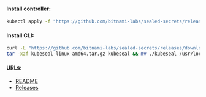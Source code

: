 #### Install controller:
```bash
kubectl apply -f "https://github.com/bitnami-labs/sealed-secrets/releases/download/v0.20.2/controller.yaml"
```

#### Install CLI:
```bash
curl -L "https://github.com/bitnami-labs/sealed-secrets/releases/download/v0.20.2/kubeseal-0.20.2-linux-amd64.tar.gz" -o "kubeseal-linux-amd64.tar.gz" && \
tar -xzf kubeseal-linux-amd64.tar.gz kubeseal && mv ./kubeseal /usr/local/bin/
```

#### URLs:
- [README](https://github.com/bitnami-labs/sealed-secrets/blob/main/README.md)
- [Releases](https://github.com/bitnami-labs/sealed-secrets/releases)
